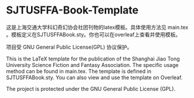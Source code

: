 # SJTUSFFA-Book-Template

这是上海交通大学科幻奇幻协会社团刊物的latex模板。具体使用方法见 main.tex 。模板定义在SJTUSFFABook.sty。你也可以在overleaf上查看并使用模板。

项目受 GNU General Public License(GPL) 协议保护。

This is the LaTeX template for the publication of the Shanghai Jiao Tong University Science Fiction and Fantasy Association. The specific usage method can be found in main.tex. The template is defined in SJTUSFFABook.sty. You can also view and use the template on Overleaf.

The project is protected under the GNU General Public License (GPL).

